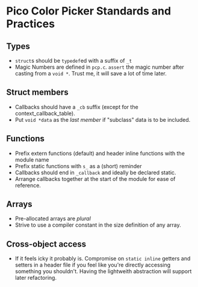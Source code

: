 # Pico Color Picker Standards and Practices

## Types

* `struct`s should be `typedef`ed with a suffix of `_t`
* Magic Numbers are defined in `pcp.c`.  `assert` the magic number after casting from a `void *`.
  Trust me, it will save a lot of time later.

## Struct members
* Callbacks should have a `_cb` suffix (except for the context_callback_table).
* Put `void *data` as the _last member_ if "subclass" data is to be included.

## Functions

* Prefix extern functions (default) and header inline functions with the module name
* Prefix static functions with `s_` as a (short) reminder
* Callbacks should end in `_callback` and ideally be declared static.
* Arrange callbacks together at the start of the module for ease of reference.

## Arrays
* Pre-allocated arrays are _plural_
* Strive to use a compiler constant in the size definition of any array.

## Cross-object access
* If it feels icky it probably is.  Compromise on `static inline` getters and setters in 
  a header file if you feel like you're directly accessing something you shouldn't.  Having
  the lightweith abstraction will support later refactoring.
